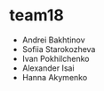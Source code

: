 # team18
- Andrei Bakhtinov
- Sofiia Starokozheva
- Ivan Pokhilchenko
- Alexander Isai
- Hanna Akymenko
